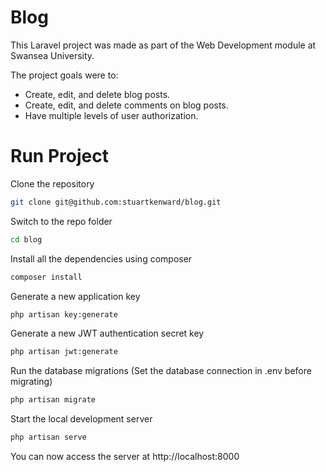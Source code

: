 # Blog
This Laravel project was made as part of the Web Development module at Swansea University.

The project goals were to:
 - Create, edit, and delete blog posts.
 - Create, edit, and delete comments on blog posts.
 - Have multiple levels of user authorization.

# Run Project

Clone the repository

```sh
git clone git@github.com:stuartkenward/blog.git
```

Switch to the repo folder
```sh
cd blog
```
Install all the dependencies using composer
```sh
composer install
```
Generate a new application key
```sh
php artisan key:generate
```
Generate a new JWT authentication secret key
```sh
php artisan jwt:generate
```
Run the database migrations (Set the database connection in .env before migrating)
```sh
php artisan migrate
```
Start the local development server
```sh
php artisan serve
```
You can now access the server at http://localhost:8000
